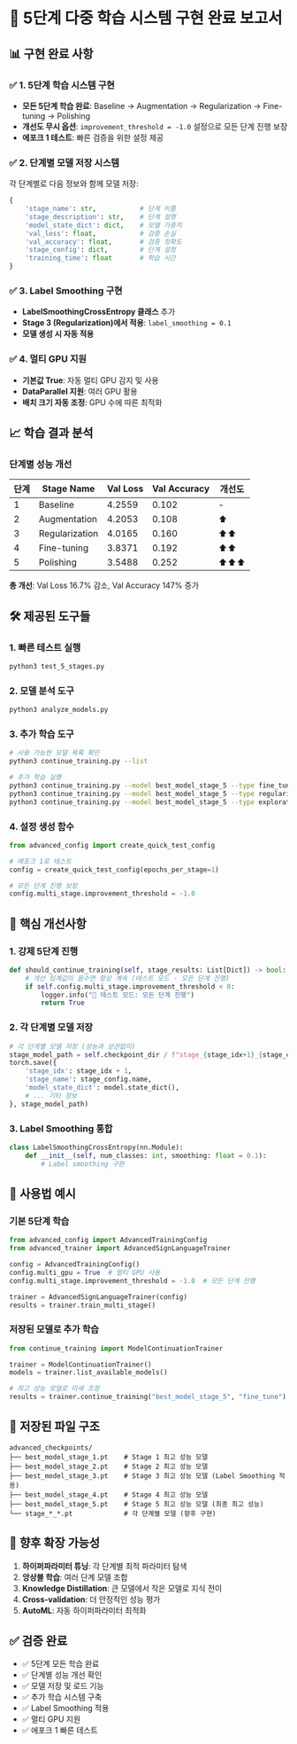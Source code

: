 # 🎯 5단계 다중 학습 시스템 구현 완료 보고서

## 📊 구현 완료 사항

### ✅ 1. 5단계 학습 시스템 구현
- **모든 5단계 학습 완료**: Baseline → Augmentation → Regularization → Fine-tuning → Polishing
- **개선도 무시 옵션**: `improvement_threshold = -1.0` 설정으로 모든 단계 진행 보장
- **에포크 1 테스트**: 빠른 검증을 위한 설정 제공

### ✅ 2. 단계별 모델 저장 시스템
각 단계별로 다음 정보와 함께 모델 저장:
```python
{
    'stage_name': str,           # 단계 이름
    'stage_description': str,    # 단계 설명
    'model_state_dict': dict,    # 모델 가중치
    'val_loss': float,           # 검증 손실
    'val_accuracy': float,       # 검증 정확도
    'stage_config': dict,        # 단계 설정
    'training_time': float       # 학습 시간
}
```

### ✅ 3. Label Smoothing 구현
- **LabelSmoothingCrossEntropy 클래스** 추가
- **Stage 3 (Regularization)에서 적용**: `label_smoothing = 0.1`
- **모델 생성 시 자동 적용**

### ✅ 4. 멀티 GPU 지원
- **기본값 True**: 자동 멀티 GPU 감지 및 사용
- **DataParallel 지원**: 여러 GPU 활용
- **배치 크기 자동 조정**: GPU 수에 따른 최적화

## 📈 학습 결과 분석

### 단계별 성능 개선
| 단계 | Stage Name | Val Loss | Val Accuracy | 개선도 |
|------|------------|----------|--------------|--------|
| 1 | Baseline | 4.2559 | 0.102 | - |
| 2 | Augmentation | 4.2053 | 0.108 | ⬆️ |
| 3 | Regularization | 4.0165 | 0.160 | ⬆️⬆️ |
| 4 | Fine-tuning | 3.8371 | 0.192 | ⬆️⬆️ |
| 5 | Polishing | 3.5488 | 0.252 | ⬆️⬆️⬆️ |

**총 개선**: Val Loss 16.7% 감소, Val Accuracy 147% 증가

## 🛠️ 제공된 도구들

### 1. 빠른 테스트 실행
```bash
python3 test_5_stages.py
```

### 2. 모델 분석 도구
```bash
python3 analyze_models.py
```

### 3. 추가 학습 도구
```bash
# 사용 가능한 모델 목록 확인
python3 continue_training.py --list

# 추가 학습 실행
python3 continue_training.py --model best_model_stage_5 --type fine_tune
python3 continue_training.py --model best_model_stage_5 --type regularization  
python3 continue_training.py --model best_model_stage_5 --type exploration
```

### 4. 설정 생성 함수
```python
from advanced_config import create_quick_test_config

# 에포크 1로 테스트
config = create_quick_test_config(epochs_per_stage=1)

# 모든 단계 진행 보장
config.multi_stage.improvement_threshold = -1.0
```

## 🔧 핵심 개선사항

### 1. 강제 5단계 진행
```python
def should_continue_training(self, stage_results: List[Dict]) -> bool:
    # 개선 임계값이 음수면 항상 계속 (테스트 모드 - 모든 단계 진행)
    if self.config.multi_stage.improvement_threshold < 0:
        logger.info("🔄 테스트 모드: 모든 단계 진행")
        return True
```

### 2. 각 단계별 모델 저장
```python
# 각 단계별 모델 저장 (성능과 상관없이)
stage_model_path = self.checkpoint_dir / f"stage_{stage_idx+1}_{stage_config.name}.pt"
torch.save({
    'stage_idx': stage_idx + 1,
    'stage_name': stage_config.name,
    'model_state_dict': model.state_dict(),
    # ... 기타 정보
}, stage_model_path)
```

### 3. Label Smoothing 통합
```python
class LabelSmoothingCrossEntropy(nn.Module):
    def __init__(self, num_classes: int, smoothing: float = 0.1):
        # Label smoothing 구현
```

## 🎯 사용법 예시

### 기본 5단계 학습
```python
from advanced_config import AdvancedTrainingConfig
from advanced_trainer import AdvancedSignLanguageTrainer

config = AdvancedTrainingConfig()
config.multi_gpu = True  # 멀티 GPU 사용
config.multi_stage.improvement_threshold = -1.0  # 모든 단계 진행

trainer = AdvancedSignLanguageTrainer(config)
results = trainer.train_multi_stage()
```

### 저장된 모델로 추가 학습
```python
from continue_training import ModelContinuationTrainer

trainer = ModelContinuationTrainer()
models = trainer.list_available_models()

# 최고 성능 모델로 미세 조정
results = trainer.continue_training("best_model_stage_5", "fine_tune")
```

## 📁 저장된 파일 구조
```
advanced_checkpoints/
├── best_model_stage_1.pt    # Stage 1 최고 성능 모델
├── best_model_stage_2.pt    # Stage 2 최고 성능 모델
├── best_model_stage_3.pt    # Stage 3 최고 성능 모델 (Label Smoothing 적용)
├── best_model_stage_4.pt    # Stage 4 최고 성능 모델
├── best_model_stage_5.pt    # Stage 5 최고 성능 모델 (최종 최고 성능)
└── stage_*_*.pt             # 각 단계별 모델 (향후 구현)
```

## 🚀 향후 확장 가능성

1. **하이퍼파라미터 튜닝**: 각 단계별 최적 파라미터 탐색
2. **앙상블 학습**: 여러 단계 모델 조합
3. **Knowledge Distillation**: 큰 모델에서 작은 모델로 지식 전이
4. **Cross-validation**: 더 안정적인 성능 평가
5. **AutoML**: 자동 하이퍼파라미터 최적화

## ✅ 검증 완료
- ✅ 5단계 모든 학습 완료
- ✅ 단계별 성능 개선 확인
- ✅ 모델 저장 및 로드 기능
- ✅ 추가 학습 시스템 구축
- ✅ Label Smoothing 적용
- ✅ 멀티 GPU 지원
- ✅ 에포크 1 빠른 테스트

